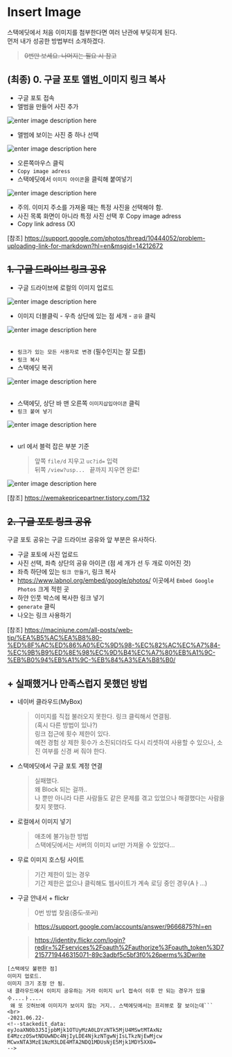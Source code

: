 # Insert Image

스택에딧에서 처음 이미지를 첨부한다면 여러 난관에 부딪히게 된다.    
먼저 내가 성공한 방법부터 소개하겠다.
>	 ~~0번만 보세요. 나머지는 필요 시 참고~~
## (최종) 0. 구글 포토 앨범_이미지 링크 복사 
- 구글 포토 접속
- 앨범을 만들어 사진 추가



![enter image description here](https://lh3.googleusercontent.com/G_3gjuinnk4ovyqhi-LOr2TFZ-CTRwiAyiXXdlL80VLz-9K7qMzzLUW36yTV43PWXFQkro1sjdzcb7KaIwcALfib-Oln8aTIhnbEegmnA92A7FiZRh7Me_Oc870fNWPKJyJpxzsNsbfTZoKvyEe86J1OzmLP1C8D-KK_QQr8GpDdEDoyykbOhMiBesol8oMKvfgrXjyaks3jtYjFcDqFBvahS79ki3M0SajzFUYjnzNdC2Mcue80j_KR6hc1RPUgFt0EtRfbar15zDj0UP9XfExkxf3uCIWM5eKc6gYwk9L7Rgfcl1KMWh3vcZU4S3sB4T3vq4bi3rhC6bPkhz5p22NVdKmHYzM5VnOvALMyNsXFg8s5ucgXVZ7Vx24CRmtFSKfkyrrneY8u4BPJKpks5NYs2Jm_Lxv-6HM02_t1U5EVNOCAsFIX3EdwPOK3hZs1lGSQc28fGFXEFh0OYYR4bB0_W1tFIzrNplNHdeyJVwdWY-EPgKVRKaB4IIO7WR8kdWO297vgxpfZMST30syca_deKoOxs_24dAlrbKM2lAR8zTwX2oWov2kmgzryH5yY7Cq_Htp_CnssUuqZ63PAoV0GUbsxigYoThSqB23tuw-O21xd1zg5s6-Pp4cdBukg-Ankx675k_2H9VIG-ulYKBJo7fdL8gltk_beMHyR3q03NmtJRO9iPwJddfS8J4iIBYmQuPYQWkohPYDnR4NZfzEc=w1020-h925-no?authuser=0)
<br>
- 앨범에 보이는 사진 중 하나 선택


![enter image description here](https://lh3.googleusercontent.com/yJN9mIbVFMsMEMSgLTsmjU-786R-A4H8cjTu3L8__GQbl9-vqSCXr0rB7XW7CR5BQWg7m6RqbnVm1IDUB7LwYdeJDsngCxXZwoleB_lso12yH4FxIiSlvFUKFjKQOr1tpjeUyar9oRLdAcsRpNCo30sNG-HAaXvKcgA_mZ_Rn2urjgAZ1aGfeoNA-tpM42g6DskgVRi0DhSex8c3fhoV4gXfwiuKXtUpILBmYHHU2-SJPzRdD_qS7jAB6DUwb63y7ZwTrM9gj8lNm49dyAIFtJvI7FWmPNzypTJabJ0-Z67p0cyCwGdpuQ3EB0PaYFvbDi92iTKCyDSdX_ICuDqof50ttncdX_7_AySyYUz6NPmeK8NHRq-I5ETrVWj-8eR03S9S0nHF8R3YaS6cLfvhCAPznww6M2yXYD_sCxkANS-aVFEDCosmbAoLO3QU5gbpcLHlFU-XFbOVFV8khGQkCsS1N-oQ6tpojdE9EV_A3uXO-_UnRaY_zAwpTNJzVP-744y_V75_gstLmoxT_r5Z2ECDp1rHqoGr2i3tuyujCTCzfagS92DfvyoVQifE4NN2i1nQ86dCqtqdFv7hYqq62gwmRq3CQh_9Ao23IXwlUJZZgpfjTuaT26tS60G3Uc4FC_HIjDBmAAvXWP_NpxQcXi1-_nawJwOGnxL5hupUTGe2GdKm3RJJlspBLKdODrEGomn5EVU7x91MGDC_zpQjEyec=w1032-h941-no?authuser=0)
<br>
- 오른쪽마우스 클릭
- ```Copy image adress```
- 스택에딧에서 ```이미지 아이콘```을 클릭해 붙여넣기

![enter image description here](https://lh3.googleusercontent.com/OK60C6WKs10ebRsL8UOzjLxF37PZfQaFqYtGKaPfRq7oRvwUACX8nHzdGo6r6v4MTyF0C5Sjr0hKkiDJY1ImOs4iOhu-SUpATgTnvbsB6q2-eB9a2YFiwjmjuD-yTVJeuIbniHqcs1wJN_0CbLKwLcQ8FqoQ7rVII0FmGeuA50LlLLjd9woPB7eqesJ1S-QP43ezGNL1gS3ShobtNzmc3V07ASs94YGWvYXrbFLA26_Ipx2PCjZ0J5JFtYwn-kK7x8I2QJyHG97Xw6U2_yPczYm-9jhIXU_WT3NuNhMREd6iqasQ0hugMX4IGZhpgS4rKxtZqlSh29fUOqCXo_KsW-GMdCZCM2YVcuVIFnyN-HWG6wYOjKE2MPsooW1FxCRhTIBkyXW6AWjawATYT-KkOOJb6tXdpUtrKdaWKsT7BRBflmGF-3deMVCuVQ-uZPQmfkcihgABG480e8Z01gVdEmMnrDb80NzErEhh3Nt9SDMXYPsG0hSgI5ZWnOXfMfbkMat4MTxlLPwZTKBiwKhu_Ae2VEggOWeS0Tb-4A96H8Zj50xUfDfeS6x7UjxUg_MLOsqmgmHMtJ4SB1Tm25BsA-cli5P0RC5LXK51dbxZdaSrpNFUI_t-tU-zLQEZmdvJrG-tb31Mp_uFSjR25ak68xYPJBnCgh_fi1l10J9G3nsddowVPjpkrWTByKvYpG49mXQ1sRIQGs9P5DVlzBRlTmQd=w1038-h761-no?authuser=0)

- 주의. 이미지 주소를 가져올 때는 특정 사진을 선택해야 함.
- 사진 목록 화면이 아니라 특정 사진 선택 후 Copy image adress
-  Copy link adress (X)


[참조] https://support.google.com/photos/thread/10444052/problem-uploading-link-for-markdown?hl=en&msgid=14212672


## ~~1. 구글 드라이브 링크 공유~~
- 구글 드라이브에 로컬의 이미지 업로드

![enter image description here](https://lh3.googleusercontent.com/LhHRnqIPcbjAXjwmDVCPTAjkQR-t-naOOOrCAZHMHSf9F4CsGm4tu5qYwLZ-A83FGfyPZcXfA4VKIBQhVmB7zj6k6opuUcbdV6E3ifmmEsR26IHZOlPUXR7C8Mn7NcrRJ7rki_WZUw=w2400)


   
- 이미지 더블클릭 - 우측 상단에 있는 점 세개  -  ```공유``` 클릭

![enter image description here](https://drive.google.com/uc?id=1x6JefbzJ3PAXm5tp3F-NTZjRyXglt5ej)
<br><br>
- ```링크가 있는 모든 사용자로 변경``` (필수인지는 잘 모름)
-  ```링크 복사``` 
-  스택에딧 복귀

![enter image description here](https://drive.google.com/uc?id=1Xse6Lkq8mA3RDY2eq883ZHE1hSA74RDA)
<br><br>
- 스택에딧, 상단 바 맨 오른쪽 ```이미지삽입아이콘``` 클릭
- ```링크 붙여 넣기```

![enter image description here](https://drive.google.com/uc?id=1PG9ZhXxx6HvRcYC3WHt-833v0qSXaac5)
<br><br>
- url 에서 블럭 잡은 부분 기준
	>앞쪽 ```file/d``` 지우고 ```uc?id=``` 입력    
		뒤쪽 ```/view?usp... ```  끝까지 지우면 완료!

![enter image description here](https://drive.google.com/uc?id=1wWl_j0107m6-FRChXSbvcFS4SGD-Pkmd)


[참조] https://wemakepricepartner.tistory.com/132
## ~~2. 구글 포토 링크 공유~~
구글 포토 공유는 구글 드라이브 공유와 앞 부분은 유사하다.
- 구글 포토에 사진 업로드
- 사진 선택, 좌측 상단의 공유 아이콘
(점 세 개가 선 두 개로 이어진 것)
- 좌측 하단에 있는 ```링크 만들기```, 링크 복사
- https://www.labnol.org/embed/google/photos/
 이곳에서 ```Embed Google Photos``` 크게 적힌 곳
- 하얀 인풋 박스에 복사한 링크 넣기
-  ```generate``` 클릭 
- 나오는 링크 사용하기

[참조] https://macinjune.com/all-posts/web-tip/%EA%B5%AC%EA%B8%80-%ED%8F%AC%ED%86%A0%EC%9D%98-%EC%82%AC%EC%A7%84-%EC%9B%B9%ED%8E%98%EC%9D%B4%EC%A7%80%EB%A1%9C-%EB%B0%94%EB%A1%9C-%EB%84%A3%EA%B8%B0/



## + 실패했거나 만족스럽지 못했던 방법
- 네이버 클라우드(MyBox)
	>이미지를 직접 불러오지 못한다. 링크 클릭해서 연결됨.    
	(혹시 다른 방법이 있나?)    
	> 링크 접근에 횟수 제한이 있다.    
	예전 경험 상 제한 횟수가 소진되더라도 다시 리셋하여 사용할 수 있으나,  소진 여부를 신경 써 줘야 한다.
	

- 스택에딧에서 구글 포토 계정 연결
	>실패했다.    
	왜 Block 되는 걸까..    
	나 뿐만 아니라 다른 사람들도 같은 문제를 겪고 있었으나 해결했다는 사람을 찾지 못했다.
- 로컬에서 이미지 넣기
	> 애초에 불가능한 방법    
	스택에딧에서는 서버의 이미지 url만 가져올 수 있었다...
- 무료 이미지 호스팅 사이트
	> 기간 제한이 있는 경우    
	기간 제한은 없으나 클릭해도 웹사이트가 계속 로딩 중인 경우(Aㅏ...)
- 구글 안내서 + flickr 
	> 0번 방법 찾음(~~중도 포기~~)
	
	> https://support.google.com/accounts/answer/9666875?hl=en    
	
	> https://identity.flickr.com/login?redir=%2Fservices%2Foauth%2Fauthorize%3Foauth_token%3D72157719446315071-89c3adbf5c5bf3f0%26perms%3Dwrite



```
[스택에딧 불편한 점]
이미지 업로드.
이미지 크기 조정 안 됨.
내 클라우드에서 이미지 공유하는 거라 이미지 url 접속이 이후 안 되는 경우가 있을 수....ㅏ....
 왜 또 깃허브에 이미지가 보이지 않는 거지.. 스택에딧에서는 프리뷰로 잘 보이는데```
<br>
-2021.06.22-
<!--stackedit_data:
eyJoaXN0b3J5IjpbMjk1OTUyMzA0LDYzNTk5MjU4MSwtMTAxNz
E4MzczOSwtNDUwNDc4NjIyLDE4NjkzNTgwNjIsLTkzNjEwMjcw
MCwxNTA3MzE1NzM3LDE4MTA2NDQ1MDUsNjE5Mjk1MDY5XX0=
-->